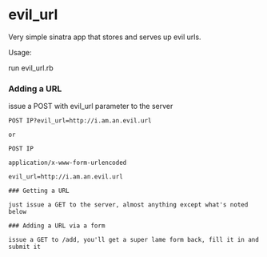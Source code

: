 evil_url
========

Very simple sinatra app that stores and serves up evil urls.

Usage:

run evil_url.rb

### Adding a URL
issue a POST with evil_url parameter to the server

```
POST IP?evil_url=http://i.am.an.evil.url

or

POST IP

application/x-www-form-urlencoded

evil_url=http://i.am.an.evil.url

### Getting a URL

just issue a GET to the server, almost anything except what's noted below

### Adding a URL via a form

issue a GET to /add, you'll get a super lame form back, fill it in and submit it
